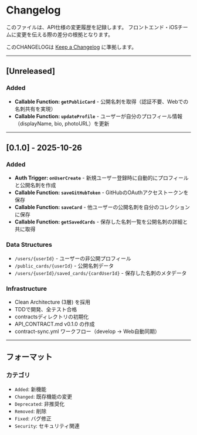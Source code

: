 # Changelog

このファイルは、API仕様の変更履歴を記録します。
フロントエンド・iOSチームに変更を伝える際の差分の根拠となります。

このCHANGELOGは [Keep a Changelog](https://keepachangelog.com/ja/1.0.0/) に準拠します。

---

## [Unreleased]

### Added
- **Callable Function: `getPublicCard`** - 公開名刺を取得（認証不要、Webでの名刺共有を実現）
- **Callable Function: `updateProfile`** - ユーザーが自分のプロフィール情報（displayName, bio, photoURL）を更新

---

## [0.1.0] - 2025-10-26

### Added
- **Auth Trigger: `onUserCreate`** - 新規ユーザー登録時に自動的にプロフィールと公開名刺を作成
- **Callable Function: `saveGitHubToken`** - GitHubのOAuthアクセストークンを保存
- **Callable Function: `saveCard`** - 他ユーザーの公開名刺を自分のコレクションに保存
- **Callable Function: `getSavedCards`** - 保存した名刺一覧を公開名刺の詳細と共に取得

### Data Structures
- `/users/{userId}` - ユーザーの非公開プロフィール
- `/public_cards/{userId}` - 公開名刺データ
- `/users/{userId}/saved_cards/{cardUserId}` - 保存した名刺のメタデータ

### Infrastructure
- Clean Architecture (3層) を採用
- TDDで開発、全テスト合格
- contractsディレクトリの初期化
- API_CONTRACT.md v0.1.0 の作成
- contract-sync.yml ワークフロー（develop → Web自動同期）

---

## フォーマット

### カテゴリ
- `Added`: 新機能
- `Changed`: 既存機能の変更
- `Deprecated`: 非推奨化
- `Removed`: 削除
- `Fixed`: バグ修正
- `Security`: セキュリティ関連
